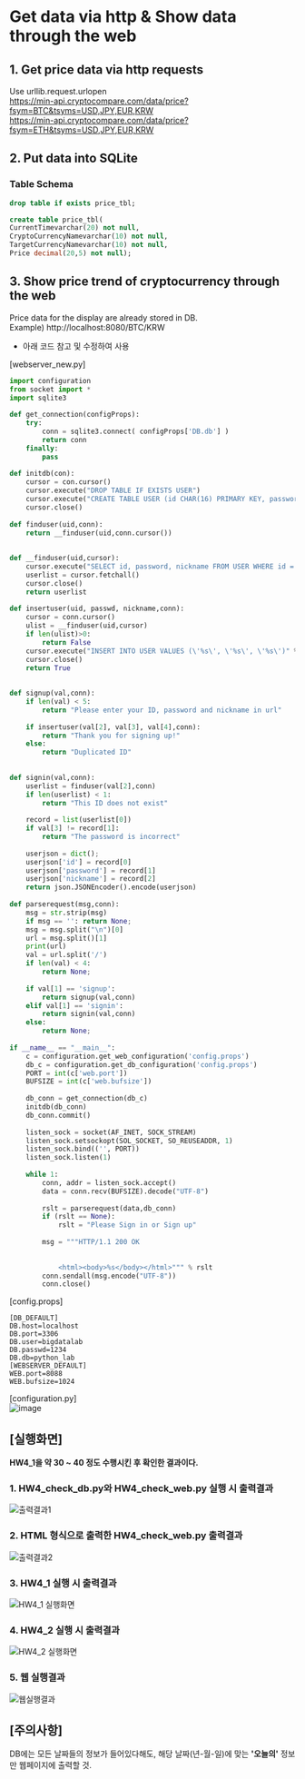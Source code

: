 # Get data via http & Show data through the web  

## 1. Get price data via http requests
Use urllib.request.urlopen  
https://min-api.cryptocompare.com/data/price?fsym=BTC&tsyms=USD,JPY,EUR,KRW  
https://min-api.cryptocompare.com/data/price?fsym=ETH&tsyms=USD,JPY,EUR,KRW  

## 2. Put data into SQLite 
### Table Schema 
```sql
drop table if exists price_tbl;

create table price_tbl(
CurrentTimevarchar(20) not null,
CryptoCurrencyNamevarchar(10) not null,
TargetCurrencyNamevarchar(10) not null,
Price decimal(20,5) not null);
```
## 3. Show price trend of cryptocurrency through the web  
Price data for the display are already stored in DB.  
Example) http://localhost:8080/BTC/KRW  

* 아래 코드 참고 및 수정하여 사용  

[webserver_new.py]  
```python
import configuration
from socket import *
import sqlite3
​
def get_connection(configProps):
    try:
        conn = sqlite3.connect( configProps['DB.db'] )
        return conn
    finally:
        pass
​
def initdb(con):
    cursor = con.cursor() 
    cursor.execute("DROP TABLE IF EXISTS USER")
    cursor.execute("CREATE TABLE USER (id CHAR(16) PRIMARY KEY, password CHAR(16), nickname CHAR(16))" )
    cursor.close()
​
def finduser(uid,conn):
    return __finduser(uid,conn.cursor())
​
​
def __finduser(uid,cursor): 
    cursor.execute("SELECT id, password, nickname FROM USER WHERE id = '%s'" % uid) 
    userlist = cursor.fetchall() 
    cursor.close()
    return userlist 
​
def insertuser(uid, passwd, nickname,conn): 
    cursor = conn.cursor() 
    ulist = __finduser(uid,cursor) 
    if len(ulist)>0: 
        return False 
    cursor.execute("INSERT INTO USER VALUES (\'%s\', \'%s\', \'%s\')" % (uid, passwd, nickname)) 
    cursor.close()
    return True
​
​
def signup(val,conn): 
    if len(val) < 5: 
        return "Please enter your ID, password and nickname in url" 
​
    if insertuser(val[2], val[3], val[4],conn): 
        return "Thank you for signing up!" 
    else: 
        return "Duplicated ID" 
    
    
def signin(val,conn): 
    userlist = finduser(val[2],conn) 
    if len(userlist) < 1: 
        return "This ID does not exist" 
​
    record = list(userlist[0]) 
    if val[3] != record[1]: 
        return "The password is incorrect" 
​
    userjson = dict(); 
    userjson['id'] = record[0] 
    userjson['password'] = record[1] 
    userjson['nickname'] = record[2] 
    return json.JSONEncoder().encode(userjson) 
​
def parserequest(msg,conn): 
    msg = str.strip(msg) 
    if msg == '': return None; 
    msg = msg.split("\n")[0] 
    url = msg.split()[1] 
    print(url)
    val = url.split('/') 
    if len(val) < 4:
        return None; 
    
    if val[1] == 'signup': 
        return signup(val,conn) 
    elif val[1] == 'signin': 
        return signin(val,conn) 
    else:
        return None; 
   
if __name__ == "__main__": 
    c = configuration.get_web_configuration('config.props')
    db_c = configuration.get_db_configuration('config.props')
    PORT = int(c['web.port'])
    BUFSIZE = int(c['web.bufsize'])
​
    db_conn = get_connection(db_c)
    initdb(db_conn)
    db_conn.commit()
​
    listen_sock = socket(AF_INET, SOCK_STREAM) 
    listen_sock.setsockopt(SOL_SOCKET, SO_REUSEADDR, 1)
    listen_sock.bind(('', PORT)) 
    listen_sock.listen(1) 
​
    while 1: 
        conn, addr = listen_sock.accept() 
        data = conn.recv(BUFSIZE).decode("UTF-8") 
​
        rslt = parserequest(data,db_conn) 
        if (rslt == None): 
            rslt = "Please Sign in or Sign up"
​
        msg = """HTTP/1.1 200 OK 
​
            
            <html><body>%s</body></html>""" % rslt 
        conn.sendall(msg.encode("UTF-8")) 
        conn.close()
```

[config.props]  
```props
[DB_DEFAULT]
DB.host=localhost
DB.port=3306
DB.user=bigdatalab
DB.passwd=1234
DB.db=python_lab
[WEBSERVER_DEFAULT]
WEB.port=8088
WEB.bufsize=1024
```

[configuration.py]  
![image](https://user-images.githubusercontent.com/50273050/69321077-c4ca5700-0c85-11ea-99b0-9a01795e184b.png)

## [실행화면]   
**HW4_1을 약 30 ~ 40 정도 수행시킨 후 확인한 결과이다.** 

### 1. HW4_check_db.py와 HW4_check_web.py 실행 시 출력결과  
![출력결과1](https://user-images.githubusercontent.com/50273050/70376434-6d4a0d80-194c-11ea-9a9b-c4179ad2a6ee.JPG)  

### 2. HTML 형식으로 출력한 HW4_check_web.py 출력결과  
![출력결과2](https://user-images.githubusercontent.com/50273050/70376441-86eb5500-194c-11ea-84a8-ea818484987f.JPG)  

### 3. HW4_1 실행 시 출력결과
![HW4_1 실행화면](https://user-images.githubusercontent.com/50273050/70376451-9ec2d900-194c-11ea-98d8-5445e3a31689.JPG)  

### 4. HW4_2 실행 시 출력결과  
![HW4_2 실행화면](https://user-images.githubusercontent.com/50273050/70376456-ae422200-194c-11ea-9c2b-c91df10a0a4e.JPG)  

### 5. 웹 실행결과  
![웹실행결과](https://user-images.githubusercontent.com/50273050/70376471-bb5f1100-194c-11ea-97fb-eb7ba80f901e.JPG)  

## [주의사항]  
DB에는 모든 날짜들의 정보가 들어있다해도, 해당 날짜(년-월-일)에 맞는 **'오늘의'** 정보만 웹페이지에 출력할 것.



